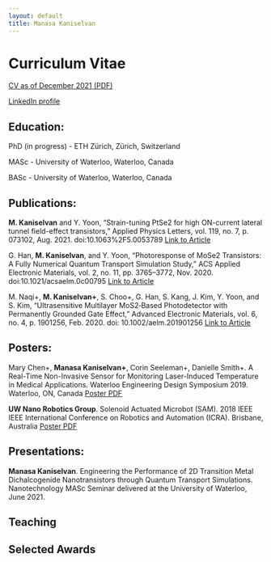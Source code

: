 ```yaml
---
layout: default
title: Manasa Kaniselvan
---
```


# Curriculum Vitae

[CV as of December 2021 (PDF)](/media/cv.pdf)

[LinkedIn profile](https://www.linkedin.com/in/manasa-kaniselvan)

## Education:

PhD (in progress) - ETH Zürich, Zürich, Switzerland

MASc - University of Waterloo, Waterloo, Canada

BASc - University of Waterloo, Waterloo, Canada

## Publications:

**M. Kaniselvan** and Y. Yoon, “Strain-tuning PtSe2 for high ON-current lateral tunnel field-effect transistors,” Applied Physics
Letters, vol. 119, no. 7, p. 073102, Aug. 2021. doi:10.1063%2F5.0053789 [Link to Article](https://aip.scitation.org/doi/abs/10.1063/5.0053789)

G. Han, **M. Kaniselvan**, and Y. Yoon, “Photoresponse of MoSe2 Transistors: A Fully Numerical Quantum Transport
Simulation Study,” ACS Applied Electronic Materials, vol. 2, no. 11, pp. 3765–3772, Nov. 2020. doi:10.1021/acsaelm.0c00795 [Link to Article](https://pubs.acs.org/doi/10.1021/acsaelm.0c00795)

M. Naqi+, **M. Kaniselvan+**, S. Choo+, G. Han, S. Kang, J. Kim, Y. Yoon, and S. Kim, “Ultrasensitive Multilayer MoS2‐Based
Photodetector with Permanently Grounded Gate Effect,” Advanced Electronic Materials, vol. 6, no. 4, p. 1901256, Feb. 2020.
doi: 10.1002/aelm.201901256 [Link to Article](https://onlinelibrary.wiley.com/doi/10.1002/aelm.201901256)

## Posters:

Mary Chen+, **Manasa Kaniselvan+**, Corin Seeleman+, Danielle Smith+. A Real-Time Non-Invasive Sensor for Monitoring
Laser-Induced Temperature in Medical Applications. Waterloo Engineering Design Symposium 2019. Waterloo, ON, Canada [Poster PDF](/media/FYDP2019.pdf)

**UW Nano Robotics Group**. Solenoid Actuated Microbot (SAM). 2018 IEEE IEEE International Conference on Robotics
and Automation (ICRA). Brisbane, Australia [Poster PDF](/media/ICRA2018.pdf)

## Presentations:

**Manasa Kaniselvan**. Engineering the Performance of 2D Transition Metal Dichalcogenide Nanotransistors through Quantum
Transport Simulations. Nanotechnology MASc Seminar delivered at the University of Waterloo, June 2021.


## Teaching

## Selected Awards

